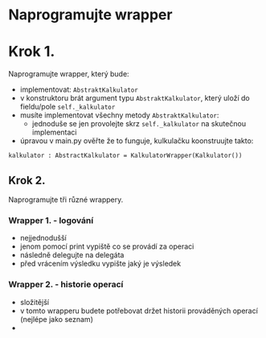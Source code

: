 # Naprogramujte wrapper

# Krok 1.

Naprogramujte wrapper, který bude:

- implementovat: `AbstraktKalkulator`
- v konstruktoru brát argument typu `AbstraktKalkulator`, který uloží do fieldu/pole `self._kalkulator`
- musíte implementovat všechny metody `AbstraktKalkulator`:
  - jednoduše se jen provolejte skrz `self._kalkulator` na skutečnou implementaci
- úpravou v main.py ověřte že to funguje, kulkulačku koonstruujte takto:

```
kalkulator : AbstractKalkulator = KalkulatorWrapper(Kalkulator())
```

## Krok 2.

Naprogramujte tři různé wrappery.

### Wrapper 1. - logování
- nejjednodušší
- jenom pomocí print vypiště co se provádí za operaci
- následně delegujte na delegáta
- před vrácením výsledku vypište jaký je výsledek

### Wrapper 2. - historie operací
- složitější
- v tomto wrapperu budete potřebovat držet historii prováděných operací (nejlépe jako seznam)
- 
